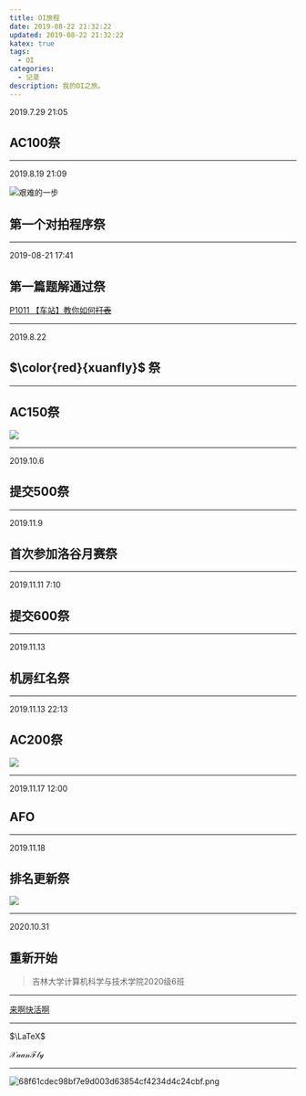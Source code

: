 ```yaml
---
title: OI旅程
date: 2019-08-22 21:32:22
updated: 2019-08-22 21:32:22
katex: true
tags:
  - OI
categories:
  - 记录
description: 我的OI之旅。
---
```


2019.7.29 21:05

## AC100祭
------------
2019.8.19 21:09


![艰难的一步](https://cdn.luogu.com.cn/upload/pic/73408.png)


## 第一个对拍程序祭


------------
2019-08-21 17:41

## 第一篇题解通过祭

[P1011 【车站】教你如何~~打表~~](https://www.luogu.org/blog/xuanfly/solution-p1011)

------------
2019.8.22 

## $\color{red}{xuanfly}$ 祭


------------

## AC150祭

![](https://cdn.luogu.com.cn/upload/image_hosting/6ff698yp.png)

------------

2019.10.6

## 提交500祭

------------

2019.11.9

## 首次参加洛谷月赛祭

------------

2019.11.11 7:10

## 提交600祭

------------

2019.11.13

## 机房红名祭

------------

2019.11.13 22:13

## AC200祭
![](https://cdn.luogu.com.cn/upload/image_hosting/f2rj9jq9.png)

------------

2019.11.17 12:00
## AFO

------------
2019.11.18

## 排名更新祭

![](https://cdn.luogu.com.cn/upload/image_hosting/edymri0l.png)

------------

2020.10.31
## 重新开始
> 吉林大学计算机科学与技术学院2020级6班

------------



[来啊快活啊](https://www.bilibili.com/)

------------

$\LaTeX$

$\mathcal{XuanFly}$


------------

![68f61cdec98bf7e9d003d63854cf4234d4c24cbf.png](https://i.loli.net/2019/08/26/2dnDSEH5WYNJ8mh.png)
